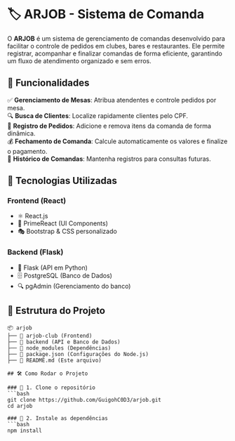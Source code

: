 # 🏷️ ARJOB - Sistema de Comanda

O **ARJOB** é um sistema de gerenciamento de comandas desenvolvido para facilitar o controle de pedidos em clubes, bares e restaurantes. Ele permite registrar, acompanhar e finalizar comandas de forma eficiente, garantindo um fluxo de atendimento organizado e sem erros.

## 📌 Funcionalidades

✅ **Gerenciamento de Mesas**: Atribua atendentes e controle pedidos por mesa.  
🔍 **Busca de Clientes**: Localize rapidamente clientes pelo CPF.  
🛒 **Registro de Pedidos**: Adicione e remova itens da comanda de forma dinâmica.  
💰 **Fechamento de Comanda**: Calcule automaticamente os valores e finalize o pagamento.  
📜 **Histórico de Comandas**: Mantenha registros para consultas futuras.  

## 🚀 Tecnologias Utilizadas

### **Frontend** (React)
- ⚛️ React.js  
- 🎨 PrimeReact (UI Components)  
- 🎭 Bootstrap & CSS personalizado  

### **Backend** (Flask)
- 🐍 Flask (API em Python)  
- 🗄️ PostgreSQL (Banco de Dados)  
- 🔍 pgAdmin (Gerenciamento do banco)  

## 📂 Estrutura do Projeto

```plaintext
📦 arjob
├── 📁 arjob-club (Frontend)
├── 📁 backend (API e Banco de Dados)
├── 📁 node_modules (Dependências)
├── 📄 package.json (Configurações do Node.js)
├── 📄 README.md (Este arquivo)

## 🛠️ Como Rodar o Projeto

### 🔹 1. Clone o repositório
```bash
git clone https://github.com/GuigohC0D3/arjob.git
cd arjob

### 🔹 2. Instale as dependências
```bash
npm install
